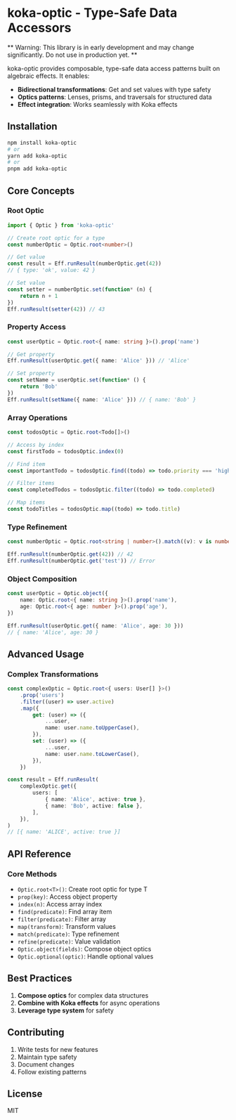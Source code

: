 # koka-optic - Type-Safe Data Accessors

** Warning: This library is in early development and may change significantly. Do not use in production yet. **

koka-optic provides composable, type-safe data access patterns built on algebraic effects. It enables:

-   **Bidirectional transformations**: Get and set values with type safety
-   **Optics patterns**: Lenses, prisms, and traversals for structured data
-   **Effect integration**: Works seamlessly with Koka effects

## Installation

```bash
npm install koka-optic
# or
yarn add koka-optic
# or
pnpm add koka-optic
```

## Core Concepts

### Root Optic

```typescript
import { Optic } from 'koka-optic'

// Create root optic for a type
const numberOptic = Optic.root<number>()

// Get value
const result = Eff.runResult(numberOptic.get(42))
// { type: 'ok', value: 42 }

// Set value
const setter = numberOptic.set(function* (n) {
    return n + 1
})
Eff.runResult(setter(42)) // 43
```

### Property Access

```typescript
const userOptic = Optic.root<{ name: string }>().prop('name')

// Get property
Eff.runResult(userOptic.get({ name: 'Alice' })) // 'Alice'

// Set property
const setName = userOptic.set(function* () {
    return 'Bob'
})
Eff.runResult(setName({ name: 'Alice' })) // { name: 'Bob' }
```

### Array Operations

```typescript
const todosOptic = Optic.root<Todo[]>()

// Access by index
const firstTodo = todosOptic.index(0)

// Find item
const importantTodo = todosOptic.find((todo) => todo.priority === 'high')

// Filter items
const completedTodos = todosOptic.filter((todo) => todo.completed)

// Map items
const todoTitles = todosOptic.map((todo) => todo.title)
```

### Type Refinement

```typescript
const numberOptic = Optic.root<string | number>().match((v): v is number => typeof v === 'number')

Eff.runResult(numberOptic.get(42)) // 42
Eff.runResult(numberOptic.get('test')) // Error
```

### Object Composition

```typescript
const userOptic = Optic.object({
    name: Optic.root<{ name: string }>().prop('name'),
    age: Optic.root<{ age: number }>().prop('age'),
})

Eff.runResult(userOptic.get({ name: 'Alice', age: 30 }))
// { name: 'Alice', age: 30 }
```

## Advanced Usage

### Complex Transformations

```typescript
const complexOptic = Optic.root<{ users: User[] }>()
    .prop('users')
    .filter((user) => user.active)
    .map({
        get: (user) => ({
            ...user,
            name: user.name.toUpperCase(),
        }),
        set: (user) => ({
            ...user,
            name: user.name.toLowerCase(),
        }),
    })

const result = Eff.runResult(
    complexOptic.get({
        users: [
            { name: 'Alice', active: true },
            { name: 'Bob', active: false },
        ],
    }),
)
// [{ name: 'ALICE', active: true }]
```

## API Reference

### Core Methods

-   `Optic.root<T>()`: Create root optic for type T
-   `prop(key)`: Access object property
-   `index(n)`: Access array index
-   `find(predicate)`: Find array item
-   `filter(predicate)`: Filter array
-   `map(transform)`: Transform values
-   `match(predicate)`: Type refinement
-   `refine(predicate)`: Value validation
-   `Optic.object(fields)`: Compose object optics
-   `Optic.optional(optic)`: Handle optional values

## Best Practices

1. **Compose optics** for complex data structures
2. **Combine with Koka effects** for async operations
3. **Leverage type system** for safety

## Contributing

1. Write tests for new features
2. Maintain type safety
3. Document changes
4. Follow existing patterns

## License

MIT
